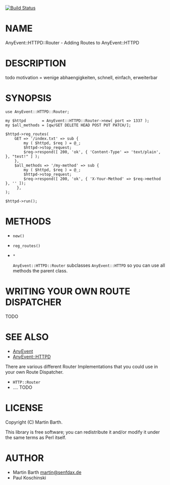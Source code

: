 [![Build Status](https://travis-ci.org/ufobat/p5-AnyEvent-HTTTPD-Router.svg?branch=master)](https://travis-ci.org/ufobat/p5-AnyEvent-HTTTPD-Router)
# NAME

AnyEvent::HTTPD::Router - Adding Routes to AnyEvent::HTTPD

# DESCRIPTION

todo motivation = wenige abhaengigkeiten, schnell, einfach, erweiterbar

# SYNOPSIS

    use AnyEvent::HTTPD::Router;

    my $httpd       = AnyEvent::HTTPD::Router->new( port => 1337 );
    my $all_methods = [qw/GET DELETE HEAD POST PUT PATCH/];

    $httpd->reg_routes(
        GET => '/index.txt' => sub {
            my ( $httpd, $req ) = @_;
            $httpd->stop_request;
            $req->respond([ 200, 'ok', { 'Content-Type' => 'text/plain', }, "test!" ] );
        },
        $all_methods => '/my-method' => sub {
            my ( $httpd, $req ) = @_;
            $httpd->stop_request;
            $req->respond([ 200, 'ok', { 'X-Your-Method' => $req->method }, '' ]);
         },
    );

    $httpd->run();

# METHODS

- `new()`
- `reg_routes()`
- `*`

    `AnyEvent::HTTPD::Router` subclasses `AnyEvent::HTTPD` so you can use all methods the parent class.

# WRITING YOUR OWN ROUTE DISPATCHER

TODO

# SEE ALSO

- [AnyEvent](https://metacpan.org/pod/AnyEvent)
- [AnyEvent::HTTPD](https://metacpan.org/pod/AnyEvent::HTTPD)

There are various different Router Implementations that you could use in your own Route Dispatcher.

- `HTTP::Router`
- .... TODO

# LICENSE

Copyright (C) Martin Barth.

This library is free software; you can redistribute it and/or modify
it under the same terms as Perl itself.

# AUTHOR

- Martin Barth <martin@senfdax.de>
- Paul Koschinski
